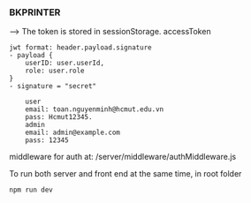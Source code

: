 ### BKPRINTER
--> The token is stored in sessionStorage. accessToken
```
jwt format: header.payload.signature
- payload {
    userID: user.userId,
    role: user.role
}
- signature = "secret"
```
```
    user
    email: toan.nguyenminh@hcmut.edu.vn
    pass: Hcmut12345.
    admin 
    email: admin@example.com
    pass: 12345
```
middleware for auth at: /server/middleware/authMiddleware.js

To run both server and front end at the same time, in root folder
```
npm run dev
```